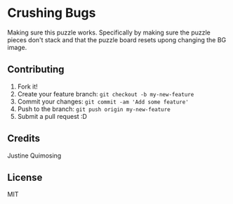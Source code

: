 # Crushing Bugs

Making sure this puzzle works. Specifically by making sure the puzzle pieces don't stack and that the puzzle board resets upong changing the BG image.

## Contributing

1. Fork it!
2. Create your feature branch: `git checkout -b my-new-feature`
3. Commit your changes: `git commit -am 'Add some feature'`
4. Push to the branch: `git push origin my-new-feature`
5. Submit a pull request :D

## Credits

Justine Quimosing

## License
MIT